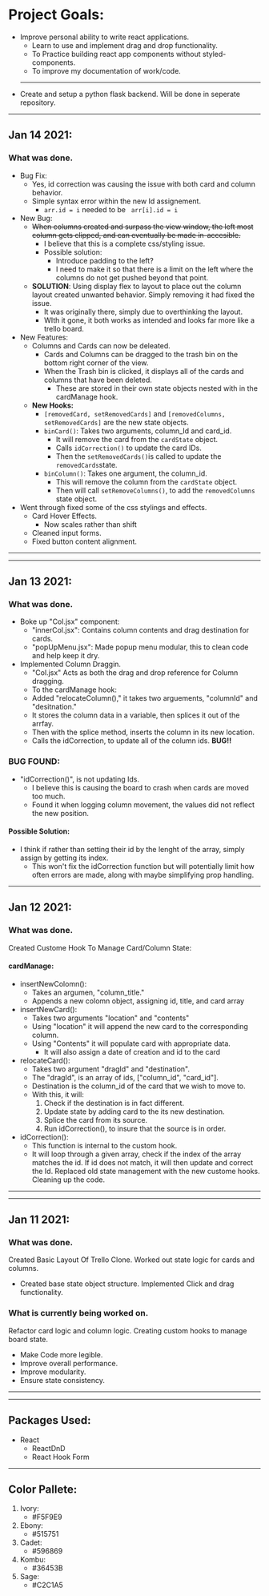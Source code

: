 # Project Goals:
* Improve personal ability to write react applications.
    * Learn to use and implement drag and drop functionality.
    * To Practice building react app components without styled-components.
    * To improve my documentation of work/code.
    ---
* Create and setup a python flask backend. Will be done in seperate repository.

---

## Jan 14 2021:
### What was done.
* Bug Fix:
  * Yes, id correction was causing the issue with both card and column behavior.
  * Simple syntax error within the new Id assignement.
    * ` arr.id = i ` needed to be ` arr[i].id = i`
* New Bug:
  * ~~When columns created and surpass the view window, the left most column gets clipped, and can eventually be made in-accesible.~~
    * I believe that this is a complete css/styling issue.
    * Possible solution:
      * Introduce padding to the left?
      * I need to make it so that there is a limit on the left where the columns do not get pushed beyond that point.
  * **SOLUTION**: Using display flex to layout to place out the column layout created unwanted behavior. Simply removing it had fixed the issue.
    * It was originally there, simply due to overthinking the layout.
    * WIth it gone, it both works as intended and looks far more like a trello board.
* New Features:
  * Columns and Cards can now be deleated.
    * Cards and Columns can be dragged to the trash bin on the bottom right corner of the view.
    * When the Trash bin is clicked, it displays all of the cards and columns that have been deleted.
      * These are stored in their own state objects nested with in the cardManage hook.
  * **New Hooks:**
    * `[removedCard, setRemovedCards]` and `[removedColumns, setRemovedCards]` are the new state objects. 
    * `binCard()`: Takes two arguments, column_Id and card_id.
      * It will remove the card from the `cardState` object.
      * Calls `idCorrection()` to update the card IDs.
      * Then the `setRemovedCards()`is called to update the `removedCards`state.
    * `binColumn()`: Takes one argument, the column_id.
      * This will remove the column from the `cardState` object.
      * Then will call `setRemoveColumns()`, to add the `removedColumns` state object.
* Went through fixed some of the css stylings and effects.
  * Card Hover Effects.
    * Now scales rather than shift
  * Cleaned input forms.
  * Fixed button content alignment.

---





---



## Jan 13 2021:
### What was done.
* Boke up "Col.jsx" component:
  * "innerCol.jsx": Contains column contents and drag destination for cards.
  * "popUpMenu.jsx": Made popup menu modular, this to clean code and help keep it dry.
* Implemented Column Draggin.
  * "Col.jsx" Acts as both the drag and drop reference for Column dragging.
  *  To the cardManage hook:
    * Added "relocateColumn()," it takes two arguements, "columnId" and "desitnation."
    * It stores the column data in a variable, then splices it out of the arrfay.
    * Then with the splice method, inserts the column in its new location.
    * Calls the idCorrection, to update all of the column ids. **BUG!!**

### BUG FOUND:
* "idCorrection()", is not updating Ids.
  * I believe this is  causing the board to crash when cards are moved too much.
  * Found it when logging column movement, the values did not reflect the new position.
#### Possible Solution:
* I think if rather than setting their id by the lenght of the array, simply assign by getting its index.
  * This won't fix the idCorrection function but will potentially limit how often errors are made, along with maybe simplifying prop handling.


---
## Jan 12 2021:
### What was done.
Created Custome Hook To Manage Card/Column State:
#### cardManage:
* insertNewColomn():
  * Takes an argumen, "column_title."
  * Appends a new colomn object, assigning id, title, and card array
* insertNewCard():
  * Takes two arguments "location" and "contents"
  * Using "location" it will append the new card to the corresponding column.
  * Using "Contents" it will populate card with appropriate data.
    * It will also assign a date of creation and id to the card
* relocateCard():
  * Takes two argument "dragId" and "destination".
  * The "dragId", is an array of ids, ["column_id", "card_id"].
  * Destination is the column_id of the card that we wish to move to.
  * With this, it will:
    1. Check if the destination is in fact different.
    2. Update state by adding card to the its new destination.
    3. Splice the card from its source.
    4. Run idCorrection(), to insure that the source is in order.
* idCorrection():
   * This function is internal to the custom hook.
   * It will loop through a given array, check if the index of the array matches the id. If id does not match, it will then update and correct the Id.
Replaced old state management with the new custome hooks. Cleaning up the code.
---

---
## Jan 11 2021:
### What was done.
Created Basic Layout Of Trello Clone.
Worked out state logic for cards and columns.
* Created base state object structure.
Implemented Click and drag functionality.
### What is currently being worked on.
Refactor card logic and column logic.
Creating custom hooks to manage board state.
* Make Code more legible.
* Improve overall performance.
* Improve modularity.
* Ensure state consistency.
---

---
## Packages Used:
* React
   * ReactDnD
   * React Hook Form
---
## Color Pallete:
1. Ivory: 
   * #F5F9E9
2. Ebony: 
   * #515751
3. Cadet: 
   * #596869
4. Kombu:
   * #36453B
5. Sage: 
   * #C2C1A5
